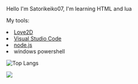 <p>Hello I'm Satorikeiko07, I'm learning HTML and lua</p>

My tools:
<p align="center">
<li>
<a href="https://love2d.org/">Love2D<a>
  </li>
 <li>
<a href="https://code.visualstudio.com/">Visual Studio Code<a>
  </li>
<li>
<a href="https://nodejs.org/en/">node.js<a>
  </li>
<li>
<a>windows powershell<a>
  </li>
  </p>

![Top Langs](https://github-readme-stats.vercel.app/api/top-langs/?username=Satorikeiko07&theme=tokyonight)

![](https://s3.gifyu.com/images/56ieua.gif)
